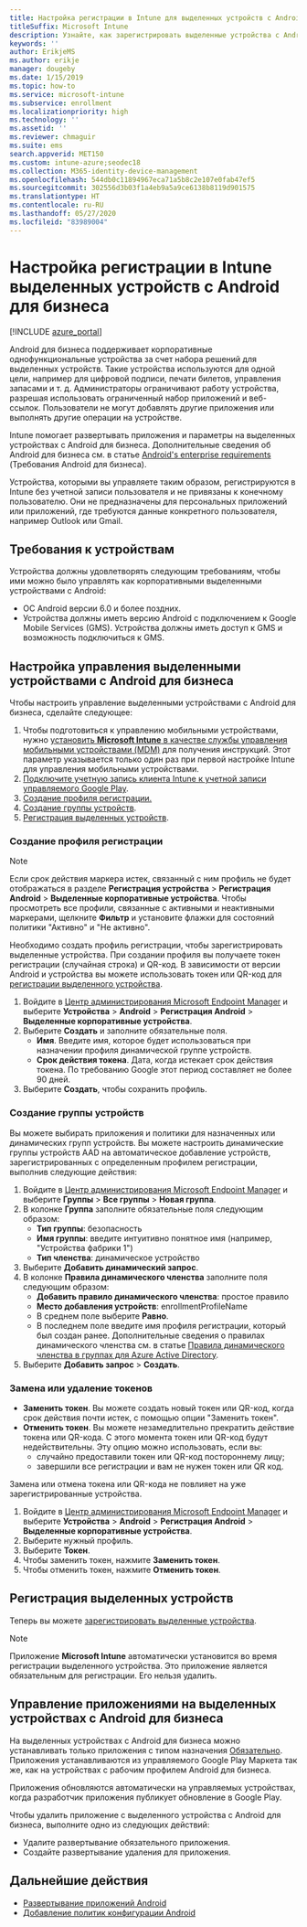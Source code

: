 ```yaml
---
title: Настройка регистрации в Intune для выделенных устройств с Android для бизнеса
titleSuffix: Microsoft Intune
description: Узнайте, как зарегистрировать выделенные устройства с Android для бизнеса в Intune.
keywords: ''
author: ErikjeMS
ms.author: erikje
manager: dougeby
ms.date: 1/15/2019
ms.topic: how-to
ms.service: microsoft-intune
ms.subservice: enrollment
ms.localizationpriority: high
ms.technology: ''
ms.assetid: ''
ms.reviewer: chmaguir
ms.suite: ems
search.appverid: MET150
ms.custom: intune-azure;seodec18
ms.collection: M365-identity-device-management
ms.openlocfilehash: 544db0c11894967eca71a5b8c2e107e0fab47ef5
ms.sourcegitcommit: 302556d3b03f1a4eb9a5a9ce6138b8119d901575
ms.translationtype: HT
ms.contentlocale: ru-RU
ms.lasthandoff: 05/27/2020
ms.locfileid: "83989004"
---
```

# <a name="set-up-intune-enrollment-of-android-enterprise-dedicated-devices"></a>Настройка регистрации в Intune выделенных устройств с Android для бизнеса

[!INCLUDE [azure_portal](../includes/azure_portal.md)]

Android для бизнеса поддерживает корпоративные однофункциональные устройства за счет набора решений для выделенных устройств. Такие устройства используются для одной цели, например для цифровой подписи, печати билетов, управления запасами и т. д. Администраторы ограничивают работу устройства, разрешая использовать ограниченный набор приложений и веб-ссылок. Пользователи не могут добавлять другие приложения или выполнять другие операции на устройстве.

Intune помогает развертывать приложения и параметры на выделенных устройствах с Android для бизнеса. Дополнительные сведения об Android для бизнеса см. в статье [Android's enterprise requirements](https://support.google.com/work/android/answer/6174145?hl=en&ref_topic=6151012) (Требования Android для бизнеса).

Устройства, которыми вы управляете таким образом, регистрируются в Intune без учетной записи пользователя и не привязаны к конечному пользователю. Они не предназначены для персональных приложений или приложений, где требуются данные конкретного пользователя, например Outlook или Gmail.

## <a name="device-requirements"></a>Требования к устройствам

Устройства должны удовлетворять следующим требованиям, чтобы ими можно было управлять как корпоративными выделенными устройствами с Android:

- ОС Android версии 6.0 и более поздних.
- Устройства должны иметь версию Android с подключением к Google Mobile Services (GMS). Устройства должны иметь доступ к GMS и возможность подключиться к GMS.

## <a name="set-up-android-enterprise-dedicated-device-management"></a>Настройка управления выделенными устройствами с Android для бизнеса

Чтобы настроить управление выделенными устройствами с Android для бизнеса, сделайте следующее:

1. Чтобы подготовиться к управлению мобильными устройствами, нужно [установить **Microsoft Intune** в качестве службы управления мобильными устройствами (MDM)](../fundamentals/mdm-authority-set.md) для получения инструкций. Этот параметр указывается только один раз при первой настройке Intune для управления мобильными устройствами.
2. [Подключите учетную запись клиента Intune к учетной записи управляемого Google Play](connect-intune-android-enterprise.md).
3. [Создание профиля регистрации.](#create-an-enrollment-profile)
4. [Создание группы устройств](#create-a-device-group).
5. [Регистрация выделенных устройств](#enroll-the-dedicated-devices).

### <a name="create-an-enrollment-profile"></a>Создание профиля регистрации

> [!NOTE]
> Если срок действия маркера истек, связанный с ним профиль не будет отображаться в разделе **Регистрация устройства** > **Регистрация Android** > **Выделенные корпоративные устройства**. Чтобы просмотреть все профили, связанные с активными и неактивными маркерами, щелкните **Фильтр** и установите флажки для состояний политики "Активно" и "Не активно". 

Необходимо создать профиль регистрации, чтобы зарегистрировать выделенные устройства. При создании профиля вы получаете токен регистрации (случайная строка) и QR-код. В зависимости от версии Android и устройства вы можете использовать токен или QR-код для [регистрации выделенного устройства](#enroll-the-dedicated-devices).

1. Войдите в [Центр администрирования Microsoft Endpoint Manager](https://go.microsoft.com/fwlink/?linkid=2109431) и выберите **Устройства** > **Android** > **Регистрация Android** > **Выделенные корпоративные устройства**.
2. Выберите **Создать** и заполните обязательные поля.
    - **Имя**. Введите имя, которое будет использоваться при назначении профиля динамической группе устройств.
    - **Срок действия токена**. Дата, когда истекает срок действия токена. По требованию Google этот период составляет не более 90 дней.
3. Выберите **Создать**, чтобы сохранить профиль.

### <a name="create-a-device-group"></a>Создание группы устройств

Вы можете выбирать приложения и политики для назначенных или динамических групп устройств. Вы можете настроить динамические группы устройств AAD на автоматическое добавление устройств, зарегистрированных с определенным профилем регистрации, выполнив следующие действия:

1. Войдите в [Центр администрирования Microsoft Endpoint Manager](https://go.microsoft.com/fwlink/?linkid=2109431) и выберите **Группы** > **Все группы** > **Новая группа**.
2. В колонке **Группа** заполните обязательные поля следующим образом:
    - **Тип группы**: безопасность
    - **Имя группы**: введите интуитивно понятное имя (например, "Устройства фабрики 1")
    - **Тип членства**: динамическое устройство
3. Выберите **Добавить динамический запрос**.
4. В колонке **Правила динамического членства** заполните поля следующим образом:
    - **Добавить правило динамического членства**: простое правило
    - **Место добавления устройств**: enrollmentProfileName
    - В среднем поле выберите **Равно**.
    - В последнем поле введите имя профиля регистрации, который был создан ранее.
    Дополнительные сведения о правилах динамического членства см. в статье [Правила динамического членства в группах для Azure Active Directory](https://docs.microsoft.com/azure/active-directory/users-groups-roles/groups-dynamic-membership). 
5. Выберите **Добавить запрос** > **Создать**.

### <a name="replace-or-remove-tokens"></a>Замена или удаление токенов

- **Заменить токен**. Вы можете создать новый токен или QR-код, когда срок действия почти истек, с помощью опции "Заменить токен".
- **Отменить токен**. Вы можете незамедлительно прекратить действие токена или QR-кода. С этого момента токен или QR-код будут недействительны. Эту опцию можно использовать, если вы:
  - случайно предоставили токен или QR-код постороннему лицу;
  - завершили все регистрации и вам не нужен токен или QR код.

Замена или отмена токена или QR-кода не повлияет на уже зарегистрированные устройства.

1. Войдите в [Центр администрирования Microsoft Endpoint Manager](https://go.microsoft.com/fwlink/?linkid=2109431) и выберите **Устройства** > **Android** > **Регистрация Android** > **Выделенные корпоративные устройства**.
2. Выберите нужный профиль.
3. Выберите **Токен**.
4. Чтобы заменить токен, нажмите **Заменить токен**.
5. Чтобы отменить токен, нажмите **Отменить токен**.

## <a name="enroll-the-dedicated-devices"></a>Регистрация выделенных устройств

Теперь вы можете [зарегистрировать выделенные устройства](android-dedicated-devices-fully-managed-enroll.md).

> [!NOTE]
> Приложение **Microsoft Intune** автоматически установится во время регистрации выделенного устройства.  Это приложение является обязательным для регистрации. Его нельзя удалить. 

## <a name="managing-apps-on-android-enterprise-dedicated-devices"></a>Управление приложениями на выделенных устройствах с Android для бизнеса

На выделенных устройствах с Android для бизнеса можно устанавливать только приложения с типом назначения [Обязательно](../apps/apps-deploy.md#assign-an-app). Приложения устанавливаются из управляемого Google Play Маркета так же, как на устройствах с рабочим профилем Android для бизнеса.

Приложения обновляются автоматически на управляемых устройствах, когда разработчик приложения публикует обновление в Google Play.

Чтобы удалить приложение с выделенного устройства с Android для бизнеса, выполните одно из следующих действий:
- Удалите развертывание обязательного приложения.
- Создайте развертывание удаления для приложения.

## <a name="next-steps"></a>Дальнейшие действия
- [Развертывание приложений Android](../apps/apps-deploy.md)
- [Добавление политик конфигурации Android](../configuration/device-profiles.md)
